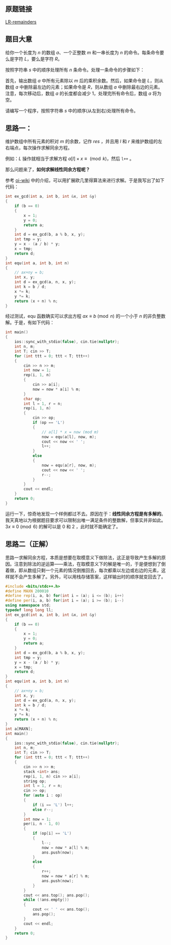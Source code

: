 ## 原题链接
[LR-remainders](https://codeforces.com/contest/1932/problem/C)

## 题目大意
给你一个长度为 $n$ 的数组 $a$、一个正整数 $m$ 和一串长度为 $n$ 的命令。每条命令要么是字符 $L$，要么是字符 $R$。

按照字符串 $s$ 中的顺序处理所有 $n$ 条命令。处理一条命令的步骤如下：

首先，输出数组 $a$ 中所有元素除以 $m$ 后的乘积余数。然后，如果命令是 $L$，则从数组 $a$ 中删除最左边的元素；如果命令是 $R$，则从数组 $a$ 中删除最右边的元素。注意，每次移动后，数组 $a$ 的长度都会减少 $1$，处理完所有命令后，数组 $a$ 将为空。

请编写一个程序，按照字符串 $s$ 中的顺序(从左到右)处理所有命令。

## 思路一：
维护数组中所有元素的积对 $m$ 的余数，记作 $res$ ，并且用 $l$ 和 $r$ 来维护数组的左右端点，每次操作求解同余方程。

例如：$L$ 操作就相当于求解方程 $a[l] \times x \equiv \pmod k$，然后 `l++` 。

那么问题来了，**如何求解线性同余方程呢？**

参考 [oi-wiki](https://oi-wiki.org/math/number-theory/linear-equation/) 中的介绍，可以用扩展欧几里得算法来进行求解。于是我写出了如下代码：
```cpp
int ex_gcd(int a, int b, int &x, int &y)
{
    if (b == 0)
    {
        x = 1;
        y = 0;
        return a;
    }
    int d = ex_gcd(b, a % b, x, y);
    int tmp = y;
    y = x - (a / b) * y;
    x = tmp;
    return d;
}
int equ(int a, int b, int n)
{
    // ax+ny = b;
    int x, y;
    int d = ex_gcd(a, n, x, y);
    int k = b / d;
    x *= k;
    y *= k;
    return (x + n) % n;
}
```
经过测试，equ 函数确实可以求出方程 $ax \equiv b \pmod n$ 的一个小于 $n$ 的非负整数解。于是，有如下代码：
```cpp
int main()
{
    ios::sync_with_stdio(false), cin.tie(nullptr);
    int n, m;
    int T; cin >> T;
    for (int ttt = 0; ttt < T; ttt++)
    {
        cin >> n >> m;
        int now = 1;
        rep(i, 1, n)
        {
            cin >> a[i];
            now = now * a[i] % m;
        }
        char op;
        int l = 1, r = n;
        rep(i, 1, n)
        {
            cin >> op;
            if (op == 'L')
            {
                // a[l] * x = now (mod m)
                now = equ(a[l], now, m);
                cout << now << ' ';
                l++;
            }
            else
            {
                now = equ(a[r], now, m);
                cout << now << ' ';
                r--;
            }
        }
        cout << endl;
    }
    return 0;
}
```
运行一下，惊奇地发现一个样例都过不去。原因在于：**线性同余方程是有多解的**。我天真地以为根据题目要求可以限制出唯一满足条件的整数解，但事实并非如此。$3x \equiv 0 \pmod 6$ 的解可以是 $0$ 和 $2$ ，此时就不能确定了。

## 思路二（正解）
思路一求解同余方程，本质是想要在取模意义下做除法，这正是导致产生多解的原因。注意到除法的逆运算——乘法，在取模意义下的解是唯一的，于是便想到了倒着做，即从数组只剩一个元素的情况倒推回去，每次都乘以左边或右边的元素，这样就不会产生多解了。另外，可以用栈存储答案，这样输出时的顺序就变回去了。

```cpp
#include <bits/stdc++.h>
#define MAXN 200010
#define rep(i, a, b) for(int i = (a); i <= (b); i++)
#define per(i, a, b) for(int i = (a); i >= (b); i--)
using namespace std;
typedef long long ll;
int ex_gcd(int a, int b, int &x, int &y)
{
    if (b == 0)
    {
        x = 1;
        y = 0;
        return a;
    }
    int d = ex_gcd(b, a % b, x, y);
    int tmp = y;
    y = x - (a / b) * y;
    x = tmp;
    return d;
}
int equ(int a, int b, int n)
{
    // ax+ny = b;
    int x, y;
    int d = ex_gcd(a, n, x, y);
    int k = b / d;
    x *= k;
    y *= k;
    return (x + n) % n;
}
int a[MAXN];
int main()
{
    ios::sync_with_stdio(false), cin.tie(nullptr);
    int n, m;
    int T; cin >> T;
    for (int ttt = 0; ttt < T; ttt++)
    {
        cin >> n >> m;
        stack <int> ans;
        rep(i, 1, n) cin >> a[i];
        string op;
        int l = 1, r = n;
        cin >> op;
        for (auto i : op)
        {
            if (i == 'L') l++;
            else r--;
        }
        int now = 1;
        per(i, n - 1, 0)
        {
            if (op[i] == 'L')
            {
                l--;
                now = now * a[l] % m;
                ans.push(now);
            }
            else
            {
                r++;
                now = now * a[r] % m;
                ans.push(now);
            }
        }
        cout << ans.top(); ans.pop();
        while (!ans.empty())
        {
            cout << ' ' << ans.top();
            ans.pop();
        }
        cout << endl;
    }
    return 0;
}
```
